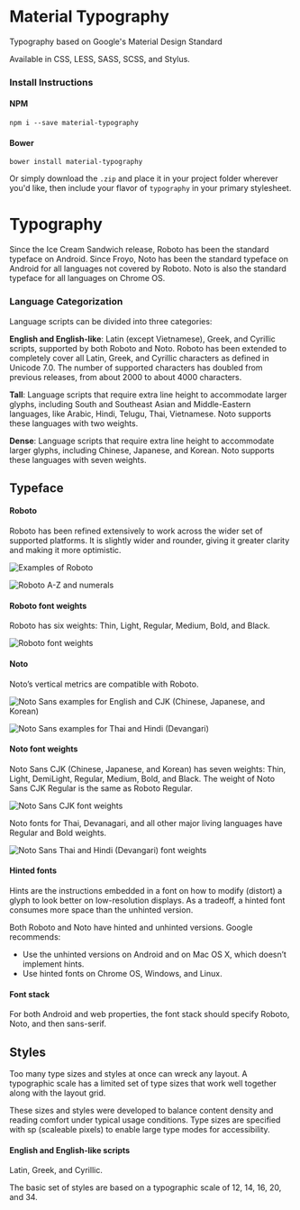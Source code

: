 # Material Typography

Typography based on Google's Material Design Standard

Available in CSS, LESS, SASS, SCSS, and Stylus.

### Install Instructions

#### NPM

```
npm i --save material-typography
```

#### Bower

```
bower install material-typography
```

Or simply download the `.zip` and place it in your project folder wherever you'd like, then include your flavor of `typography` in your primary stylesheet.

# Typography

Since the Ice Cream Sandwich release, Roboto has been the standard typeface on Android. Since Froyo, Noto has been the standard typeface on Android for all languages not covered by Roboto. Noto is also the standard typeface for all languages on Chrome OS.

### Language Categorization

Language scripts can be divided into three categories:

__English and English-like__: Latin (except Vietnamese), Greek, and Cyrillic scripts, supported by both Roboto and Noto. Roboto has been extended to completely cover all Latin, Greek, and Cyrillic characters as defined in Unicode 7.0. The number of supported characters has doubled from previous releases, from about 2000 to about 4000 characters.

__Tall__: Language scripts that require extra line height to accommodate larger glyphs, including South and Southeast Asian and Middle-Eastern languages, like Arabic, Hindi, Telugu, Thai, Vietnamese. Noto supports these languages with two weights.

__Dense__: Language scripts that require extra line height to accommodate larger glyphs, including Chinese, Japanese, and Korean. Noto supports these languages with seven weights.

## Typeface

#### Roboto

Roboto has been refined extensively to work across the wider set of supported platforms. It is slightly wider and rounder, giving it greater clarity and making it more optimistic.

![Examples of Roboto](https://material-design.storage.googleapis.com/publish/material_v_4/material_ext_publish/0Bx4BSt6jniD7SW9CUzR4MnRpOTg/style_typography_roboto1.png)

![Roboto A-Z and numerals](https://material-design.storage.googleapis.com/publish/material_v_4/material_ext_publish/0Bx4BSt6jniD7Y3JIMkV5ZmVaM2c/style_typography_roboto2.png)

#### Roboto font weights

Roboto has six weights: Thin, Light, Regular, Medium, Bold, and Black.

![Roboto font weights](https://material-design.storage.googleapis.com/publish/material_v_4/material_ext_publish/0Bx4BSt6jniD7ZHlGSHpsMjU5YmM/style_typography_weights1.png)

#### Noto

Noto’s vertical metrics are compatible with Roboto.

![Noto Sans examples for English and CJK (Chinese, Japanese, and Korean)](https://material-design.storage.googleapis.com/publish/material_v_4/material_ext_publish/0B_udO5B8pzrzcWkwSW11bkstZEU/style_typography_noto1.png)

![Noto Sans examples for Thai and Hindi (Devangari)](https://material-design.storage.googleapis.com/publish/material_v_4/material_ext_publish/0B_udO5B8pzrzOEh3Z1BUNFdsVGc/style_typography_noto2.png)

#### Noto font weights

Noto Sans CJK (Chinese, Japanese, and Korean) has seven weights: Thin, Light, DemiLight, Regular, Medium, Bold, and Black. The weight of Noto Sans CJK Regular is the same as Roboto Regular.

![Noto Sans CJK font weights](https://material-design.storage.googleapis.com/publish/material_v_4/material_ext_publish/0B_udO5B8pzrzdFA4NUh2TG1rT1E/style_typography_weight1.png)

Noto fonts for Thai, Devanagari, and all other major living languages have Regular and Bold weights.

![Noto Sans Thai and Hindi (Devangari) font weights](https://material-design.storage.googleapis.com/publish/material_v_4/material_ext_publish/0B_udO5B8pzrzdTRNVG0yX3JkUEE/style_typography_weight2.png)

#### Hinted fonts

Hints are the instructions embedded in a font on how to modify (distort) a glyph to look better on low-resolution displays. As a tradeoff, a hinted font consumes more space than the unhinted version.

Both Roboto and Noto have hinted and unhinted versions. Google recommends:

* Use the unhinted versions on Android and on Mac OS X, which doesn’t implement hints.
* Use hinted fonts on Chrome OS, Windows, and Linux.

#### Font stack

For both Android and web properties, the font stack should specify Roboto, Noto, and then sans-serif.

## Styles

Too many type sizes and styles at once can wreck any layout. A typographic scale has a limited set of type sizes that work well together along with the layout grid.

These sizes and styles were developed to balance content density and reading comfort under typical usage conditions. Type sizes are specified with sp (scaleable pixels) to enable large type modes for accessibility.

#### English and English-like scripts

Latin, Greek, and Cyrillic.

The basic set of styles are based on a typographic scale of 12, 14, 16, 20, and 34.